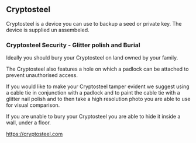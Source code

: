 ## Cryptosteel

Cryptosteel is a device you can use to backup a seed or private key.  The device is supplied un assembeled.

### Cryptosteel Security - Glitter polish and Burial 

Ideally you should bury your Cryptosteel on land owned by your family.  

The Cryptosteel also features a hole on which a padlock can be attached to prevent unauthorised access.

If you would like to make your Cryptosteel tamper evident we suggest using a cable tie in conjunction with a padlock and to paint the cable tie with a glitter nail polish and to then take a high resolution photo you are able to use for visual comparison.  

If you are unable to bury your Cryptosteel you are able to hide it inside a wall, under a floor.

https://cryptosteel.com
